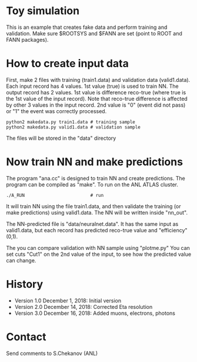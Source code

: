 # Toy simulation

This is an example that creates fake data and perform training and validation.
Make sure $ROOTSYS and $FANN are set (point to ROOT and FANN packages).

# How to create input data 

First, make 2 files with training (train1.data) and validation data (valid1.data).
Each input record has 4 values. 1st value (true) is used to train NN. 
The output record has  2 values. 1st value is difference reco-true (where true is the 1st value
of the input record). Note that reco-true difference is affected by other 3 values in the input record.
2nd value is "0" (event did not pass) or "1" the event was correctly processed.

```
python2 makedata.py train1.data # training sample
python2 makedata.py valid1.data # validation sample
```

The files will be stored in the "data" directory

# Now train NN and make predictions 

The program "ana.cc" is designed to train NN and create predictions.
The program can be compiled as "make". To run on the ANL ATLAS cluster.

```
./A_RUN                         # run  
```
It will train NN  using the file train1.data, and then validate the training 
(or make predictions) using valid1.data.
The NN will be written inside "nn_out". 

The NN-predicted file is "data/neuralnet.data". It has the same input as valid1.data,
but each record has predicted reco-true value and "efficiency" (0,1).   


The you can compare validation with NN sample using "plotme.py"
You can set cuts "Cut1" on the 2nd value of the input, to see how the predicted value
can change.

# History

 - Version 1.0 December 1, 2018: Initial version
 - Version 2.0 December 14, 2018: Corrected Eta resolution
 - Version 3.0 December 16, 2018: Added muons, electrons, photons

# Contact 
Send  comments to S.Chekanov (ANL)
